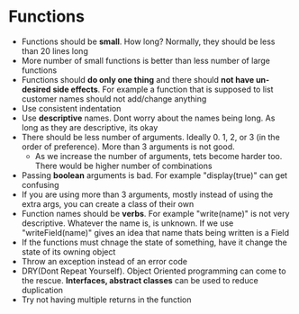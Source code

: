 # Functions
* Functions should be **small**. How  long? Normally,  they should be less than 20 lines long
* More number of small functions is better than less number of large functions
* Functions should **do only one thing** and there should **not have un-desired side effects**. For example a function that is supposed to list customer names should not add/change anything
* Use consistent indentation
* Use **descriptive** names. Dont worry about the names being long. As long as they are descriptive, its okay
* There should be less number of  arguments. Ideally 0. 1, 2, or 3 (in the order of preference). More than 3 arguments is not good.
    * As we increase the number of arguments, tets become harder too. There would be higher number of combinations
* Passing **boolean** arguments is bad. For example "display(true)"  can get confusing
* If you are using more than 3 arguments, mostly instead of using the extra args, you can create a class of their own
* Function names should be **verbs**. For example "write(name)" is not very descriptive. Whatever the name is, is unknown. If we use "writeField(name)" gives an idea that name thats being written is a Field
* If the functions must chnage the state of  something, have it change the state of its owning object
* Throw an exception instead of an error code
* DRY(Dont Repeat Yourself). Object Oriented programming can come to the rescue. **Interfaces, abstract classes** can be used to reduce duplication
* Try not having multiple returns in the function

